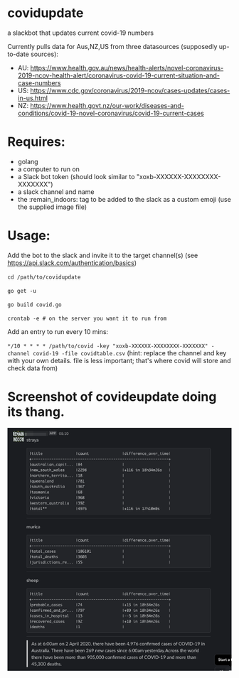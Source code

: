 # covidupdate
a slackbot that updates current covid-19 numbers

Currently pulls data for Aus,NZ,US from three datasources (supposedly up-to-date sources):

- AU: https://www.health.gov.au/news/health-alerts/novel-coronavirus-2019-ncov-health-alert/coronavirus-covid-19-current-situation-and-case-numbers
- US: https://www.cdc.gov/coronavirus/2019-ncov/cases-updates/cases-in-us.html
- NZ: https://www.health.govt.nz/our-work/diseases-and-conditions/covid-19-novel-coronavirus/covid-19-current-cases

# Requires:
- golang
- a computer to run on
- a Slack bot token (should look similar to "xoxb-XXXXXX-XXXXXXXX-XXXXXXX")
- a slack channel and name
- the :remain_indoors: tag to be added to the slack as a custom emoji (use the supplied image file)

# Usage:

Add the bot to the slack and invite it to the target channel(s) (see https://api.slack.com/authentication/basics)

`cd /path/to/covidupdate`

`go get -u`

`go build covid.go`

`crontab -e # on the server you want it to run from`

Add an entry to run every 10 mins:

`*/10 * * * * /path/to/covid -key "xoxb-XXXXXX-XXXXXXXX-XXXXXXX" -channel covid-19 -file covidtable.csv`
(hint: replace the channel and key with your own details. file is less important; that's where covid will store and check data from)

# Screenshot of covideupdate doing its thang.

![coviduptate](covidupdate.png)
